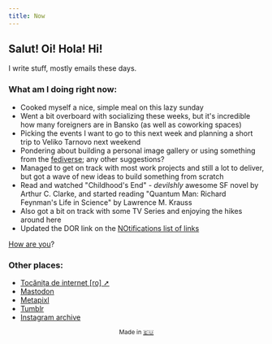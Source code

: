 ```yaml
---
title: Now
---
```


## Salut! Oi! Hola! Hi!

I write stuff, mostly emails these days.

### What am I doing right **now**:

- Cooked myself a nice, simple meal on this lazy sunday
- Went a bit overboard with socializing these weeks, but it's incredible how many foreigners are in Bansko (as well as coworking spaces)
- Picking the events I want to go to this next week and planning a short trip to Veliko Tarnovo next weekend 
- Pondering about building a personal image gallery or using something from the [fediverse](https://fediverse.party/); any other suggestions?
- Managed to get on track with most work projects and still a lot to deliver, but got a wave of new ideas to build something from scratch
- Read and watched "Childhood's End" - _devilshly_ awesome SF novel by Arthur C. Clarke, and started reading "Quantum Man: Richard Feynman's Life in Science" by Lawrence M. Krauss
- Also got a bit on track with some TV Series and enjoying the hikes around here
- Updated the DOR link on the [NOtifications list of links](/article/notifications.html)

[How are you](mailto:vlad@nsu.ro?subject=Hey%2C%20I%20am%20...)?

### Other places:
- [Tocănița de internet [ro] ➚](https://tocanita.substack.com/)
- [Mastodon](https://mastodon.green/@vlad/)
- [Metapixl](https://metapixl.com/@vlad/)
- [Tumblr](https://owltakestime.tumblr.com/)
- [Instagram archive](/camera/archive.html)

<sub style="text-align: center; display: block;">Made in [🇪🇺](/then/)</sub>
